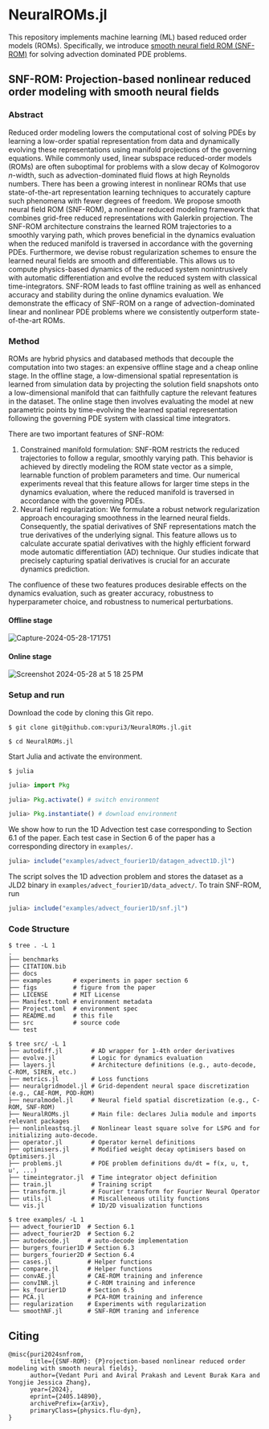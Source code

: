 # NeuralROMs.jl

This repository implements machine learning (ML) based reduced order models (ROMs).
Specifically, we introduce [smooth neural field ROM (SNF-ROM)](https://arxiv.org/abs/2405.14890) for solving advection dominated PDE problems.

## SNF-ROM: Projection-based nonlinear reduced order modeling with smooth neural fields

### Abstract

Reduced order modeling lowers the computational cost of solving PDEs by learning a low-order spatial representation from data and dynamically evolving these representations using manifold projections of the governing equations.
While commonly used, linear subspace reduced-order models (ROMs) are often suboptimal for problems with a slow decay of Kolmogorov $n$-width, such as advection-dominated fluid flows at high Reynolds numbers.
There has been a growing interest in nonlinear ROMs that use state-of-the-art representation learning techniques to accurately capture such phenomena with fewer degrees of freedom.
We propose smooth neural field ROM (SNF-ROM), a nonlinear reduced modeling framework that combines grid-free reduced representations with Galerkin projection.
The SNF-ROM architecture constrains the learned ROM trajectories to a smoothly varying path, which proves beneficial in the dynamics evaluation when the reduced manifold is traversed in accordance with the governing PDEs.
Furthermore, we devise robust regularization schemes to ensure the learned neural fields are smooth and differentiable.
This allows us to compute physics-based dynamics of the reduced system nonintrusively with automatic differentiation and evolve the reduced system with classical time-integrators.
SNF-ROM leads to fast offline training as well as enhanced accuracy and stability during the online dynamics evaluation.
We demonstrate the efficacy of SNF-ROM on a range of advection-dominated linear and nonlinear PDE problems where we consistently outperform state-of-the-art ROMs.

### Method

ROMs are hybrid physics and databased methods that decouple the computation into two stages: an expensive offline stage and a cheap online stage. In
the offline stage, a low-dimensional spatial representation is learned from simulation data by projecting the solution
field snapshots onto a low-dimensional manifold that can faithfully capture the relevant features in the dataset. The
online stage then involves evaluating the model at new parametric points by time-evolving the learned spatial representation following the governing PDE system with classical time integrators.

There are two important features of SNF-ROM:
1. Constrained manifold formulation: SNF-ROM restricts the reduced trajectories to follow a regular, smoothly varying path. This behavior is achieved by directly modeling the ROM state vector as a simple, learnable function of problem parameters and time. Our numerical experiments reveal that this feature allows for larger time steps in the dynamics evaluation, where the reduced manifold is traversed in accordance with the governing PDEs.
2. Neural field regularization: We formulate a robust network regularization approach encouraging smoothness in the learned neural fields. Consequently, the spatial derivatives of SNF representations match the true derivatives of the underlying signal. This feature allows us to calculate accurate spatial derivatives with the highly efficient forward mode automatic differentiation (AD) technique. Our studies indicate that precisely capturing spatial derivatives is crucial for an accurate dynamics prediction.

The confluence of these two features produces desirable effects on the dynamics evaluation, such as greater accuracy, robustness to hyperparameter choice, and robustness to numerical perturbations.

#### Offline stage
![Capture-2024-05-28-171751](https://github.com/vpuri3/NeuralROMs.jl/assets/36345239/9656da99-de98-4ead-9ae6-37f935bffa33)

#### Online stage
![Screenshot 2024-05-28 at 5 18 25 PM](https://github.com/vpuri3/NeuralROMs.jl/assets/36345239/8bdd00d0-c1e0-4aea-9bfa-b014b5e1a86b)

### Setup and run

Download the code by cloning this Git repo.

```console
$ git clone git@github.com:vpuri3/NeuralROMs.jl.git

$ cd NeuralROMs.jl
```

Start Julia and activate the environment.

```console
$ julia
```

```julia
julia> import Pkg

julia> Pkg.activate() # switch environment

julia> Pkg.instantiate() # download environment
```

We show how to run the 1D Advection test case corresponding to Section 6.1 of the paper.
Each test case in Section 6 of the paper has a corresponding directory in `examples/`.

```julia
julia> include("examples/advect_fourier1D/datagen_advect1D.jl")
```

The script solves the 1D advection problem and stores the dataset as a JLD2 binary in
`examples/advect_fourier1D/data_advect/`.
To train SNF-ROM, run

```julia
julia> include("examples/advect_fourier1D/snf.jl")
```

### Code Structure

```console
$ tree . -L 1
.
├── benchmarks
├── CITATION.bib
├── docs
├── examples      # experiments in paper section 6
├── figs          # figure from the paper
├── LICENSE       # MIT License
├── Manifest.toml # environment metadata
├── Project.toml  # environment spec
├── README.md     # this file
├── src           # source code
└── test
```

```console
$ tree src/ -L 1
├── autodiff.jl        # AD wrapper for 1-4th order derivatives
├── evolve.jl          # Logic for dynamics evaluation
├── layers.jl          # Architecture definitions (e.g., auto-decode, C-ROM, SIREN, etc.)
├── metrics.jl         # Loss functions
├── neuralgridmodel.jl # Grid-dependent neural space discretization (e.g., CAE-ROM, POD-ROM)
├── neuralmodel.jl     # Neural field spatial discretization (e.g., C-ROM, SNF-ROM)
├── NeuralROMs.jl      # Main file: declares Julia module and imports relevant packages
├── nonlinleastsq.jl   # Nonlinear least square solve for LSPG and for initializing auto-decode.
├── operator.jl        # Operator kernel definitions
├── optimisers.jl      # Modified weight decay optimisers based on Optimisers.jl
├── problems.jl        # PDE problem definitions du/dt = f(x, u, t, u', ...)
├── timeintegrator.jl  # Time integrator object definition
├── train.jl           # Training script
├── transform.jl       # Fourier transform for Fourier Neural Operator
├── utils.jl           # Miscalleneous utility functions
└── vis.jl             # 1D/2D visualization functions
```

```console
$ tree examples/ -L 1
├── advect_fourier1D  # Section 6.1
├── advect_fourier2D  # Section 6.2
├── autodecode.jl     # auto-decode implementation
├── burgers_fourier1D # Section 6.3
├── burgers_fourier2D # Section 6.4
├── cases.jl          # Helper functions
├── compare.jl        # Helper functions
├── convAE.jl         # CAE-ROM training and inference
├── convINR.jl        # C-ROM training and inference
├── ks_fourier1D      # Section 6.5
├── PCA.jl            # PCA-ROM training and inference
├── regularization    # Experiments with regularization
└── smoothNF.jl       # SNF-ROM traning and inference
```

## Citing
```
@misc{puri2024snfrom,
      title={{SNF-ROM}: {P}rojection-based nonlinear reduced order modeling with smooth neural fields},
      author={Vedant Puri and Aviral Prakash and Levent Burak Kara and Yongjie Jessica Zhang},
      year={2024},
      eprint={2405.14890},
      archivePrefix={arXiv},
      primaryClass={physics.flu-dyn},
}
```
